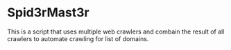 # Spid3rMast3r
This is a script that uses multiple web crawlers and combain the result of all crawlers to automate crawling for list of domains.
